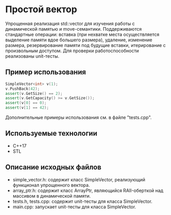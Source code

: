 # Простой вектор
Упрощенная реализация std::vector для изучения работы с динамической памятью и move-семантики. Поддерживаются стандартные операции: вставка (при нехватке места осуществляется выделение памяти вдое большего размера), удаление, изменение размера, резервирование памяти под будущие вставки, итерирование с произвольным доступом. Для проверки работоспособности реализованы unit-тесты.

## Пример использования

```C++
SimpleVector<int> v(1);
v.PushBack(42);
assert(v.GetSize() == 2);
assert(v.GetCapacity() >= v.GetSize());
assert(v[0] == 0);
assert(v[1] == 42);
```
Дополнительные примеры использования см. в файле "tests.cpp".

## Используемые технологии
- С++17
- STL

## Описание исходных файлов
- simple_vector.h: содержит класс SimpleVector, реализующий функционал упрощенного вектора.
- array_ptr.h: содержит класс ArrayPtr, являющийся RAII-оберткой над массивом в динамической памяти.
- tests.h, tests.cpp: содержит unit-тесты для класса SimpleVector.
- main.cpp: запускает unit-тесты для класса SimpleVector.
